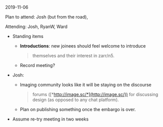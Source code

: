 <span id="anchor-65"></span>2019-11-06

Plan to attend: Josh (but from the road),

Attending: Josh, RyanW, Ward

-   Standing items

    -   **Introductions**: new joinees should feel welcome to introduce
        > themselves and their interest in zarr/n5.

    -   Record meeting?

-   Josh:

    -   Imaging community looks like it will be staying on the discourse
        > forums ([*http://image.sc/*](http://image.sc/)) for discussing
        > design (as opposed to any chat platform).

    -   Plan on publishing something once the embargo is over.

-   Assume re-try meeting in two weeks

